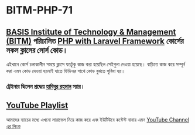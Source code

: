 # BITM-PHP-71

## [BASIS Institute of Technology & Management (BITM)](https://bitm.org.bd) পরিচালিত [PHP with Laravel Framework](https://seip.basis.org.bd) কোর্সের সকল ক্লাসের সোর্স কোড। 


এইখানে কোর্স চলাকালীন সময়ে ক্লাসে যতটুকু কাজ করা হয়েছিল সেইগুলা দেওয়া হয়েছে। বাড়িতে কাজ করে সম্পূর্ন করা এমন কোড দেওয়া হয়নাই যাতে ভিডিওর সাথে কোড বুঝতে সুবিধা হয়। 

### ট্রেইনার ছিলেন শ্রদ্ধেয় [হাবিবুর রহমান](https://www.facebook.com/habiburrahmanbipu) স্যার। 


## [YouTube Playlist](https://www.youtube.com/playlist?list=PLjkWr26KfaWyHiIQCYa0olfWlVQ0j8FaF)

আমাদের ব্যাচের মধ্যে এখনো লারাভেল নিয়ে কাজ করে এবং ইউটিউবে কন্টেন্ট বানায় এমন [YouTube Channel এর লিংক](https://www.youtube.com/@programmingtukitaki6989) 

